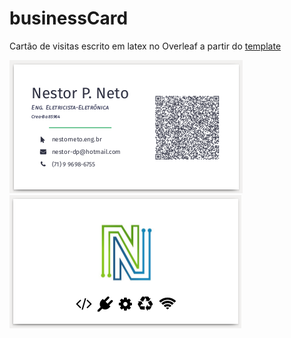 # businessCard
Cartão de visitas escrito em latex no Overleaf a partir do [template](https://www.overleaf.com/latex/templates/business-card/ybnkghtnjhtq#.W4lJ_nVKgl8)

![alt text](pagina1.png)
![alt text](pagina2.png)


